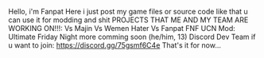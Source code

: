 Hello, i'm Fanpat
Here i just post my game files or source code
like that u can use it for modding and shit
PROJECTS THAT ME AND MY TEAM ARE WORKING ON!!!:
Vs Majin
Vs Wemen Hater
Vs Fanpat
FNF UCN Mod: Ultimate Friday Night
more comming soon
(he/him, 13) 
Discord Dev Team if u want to join: https://discord.gg/75gsmf6C4e
That's it for now...
<!---
Fanpat180/Fanpat180 is a ✨ special ✨ repository because its `README.md` (this file) appears on your GitHub profile.
You can click the Preview link to take a look at your changes.
--->
